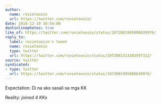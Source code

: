 ```yaml
---
author:
  name: rovietoosin
  url: https://twitter.com/rovietoosin/
date: 2018-12-10 10:54:00
dontinlinephotos: true
like_of: https://twitter.com/rovietoosin/status/1072081995008638976/
reply_to:
  label: rovietoosin's tweet
  name: rovietoosin
  type: twitter
  url: https://twitter.com/rovietoosin/status/1072081313203597312/
source: twitter
syndicated:
- type: twitter
  url: https://twitter.com/rovietoosin/status/1072081995008638976/
---
```


Expectation: Di na ako sasali sa mga KK

Reality: *joined 4 KKs*